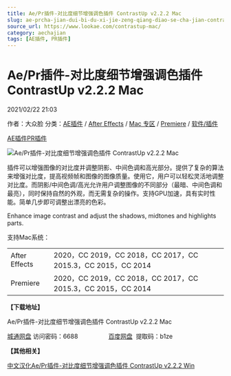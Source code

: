```yaml
---
title: Ae/Pr插件-对比度细节增强调色插件 ContrastUp v2.2.2 Mac
slug: ae-prcha-jian-dui-bi-du-xi-jie-zeng-qiang-diao-se-cha-jian-contrastup-v2-2-2-mac
source_url: https://www.lookae.com/contrastup-mac/
category: aechajian
tags: [AE插件, PR插件]
---
```

# Ae/Pr插件-对比度细节增强调色插件 ContrastUp v2.2.2 Mac

2021/02/22 21:03

作者：大众脸
分类：[AE插件](https://www.lookae.com/after-effects/aechajian/) / [After Effects](https://www.lookae.com/after-effects/) / [Mac 专区](https://www.lookae.com/mac-osx/) / [Premiere](https://www.lookae.com/qitarjcj/premierezy/) / [软件/插件](https://www.lookae.com/qitarjcj/)

[AE插件](https://www.lookae.com/tag/ae%e6%8f%92%e4%bb%b6/)[PR插件](https://www.lookae.com/tag/pr%e6%8f%92%e4%bb%b6/)

![Ae/Pr插件-对比度细节增强调色插件 ContrastUp v2.2.2 Mac](https://www.lookae.com/wp-content/uploads/2019/06/ContrastUp.jpg "Ae/Pr插件-对比度细节增强调色插件 ContrastUp v2.2.2 Mac-LookAE.com")

插件可以增强图像的对比度并调整阴影、中间色调和高光部分。提供了复杂的算法来增强对比度，提高视频帧和图像的图像质量。使用它，用户可以轻松灵活地调整对比度。而阴影/中间色调/高光允许用户调整图像的不同部分（最暗、中间色调和最亮），同时保持自然的外观，而无需复杂的操作。支持GPU加速，具有实时性能。简单几步即可调整出漂亮的色彩。

Enhance image contrast and adjust the shadows, midtones and highlights parts.

支持Mac系统：

|  |  |
| --- | --- |
| After Effects | 2020，CC 2019，CC 2018，CC 2017，CC 2015.3，CC 2015，CC 2014 |
| Premiere | 2020，CC 2019，CC 2018，CC 2017，CC 2015.3，CC 2015，CC 2014 |

**【下载地址】**

Ae/Pr插件-对比度细节增强调色插件 ContrastUp v2.2.2 Mac

[城通网盘](https://089u.com/f/680462-483545399-f8593a) 访问密码：6688                  [百度网盘](https://pan.baidu.com/s/1XInNoGe6tAQCQBJfcSnSag)  提取码：b1ze

**【其他相关】**

[中文汉化Ae/Pr插件-对比度细节增强调色插件 ContrastUp v2.2.2 Win](https://www.lookae.com/contrastup-222/)
